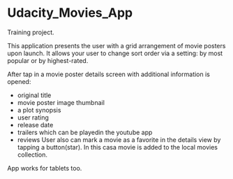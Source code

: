 # Udacity_Movies_App
Training project. 

This application presents the user with a grid arrangement of movie posters upon launch. It allows your user to change sort order via a setting: by most popular or by highest-rated. 

After tap in a movie poster details screen with additional information is opened:
- original title
- movie poster image thumbnail
- a plot synopsis 
- user rating 
- release date
- trailers which can be playedin the youtube app
- reviews
User also can mark a movie as a favorite in the details view by tapping a button(star). In this casa movie is added to the local 
movies collection.

App works for tablets too.
